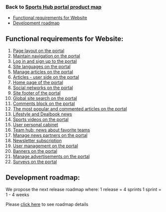 ### Back to [Sports Hub portal product map](../../)

- [Functional requirements for Website](#functional-requirements-for-website)
- [Development roadmap](#development-roadmap)

## Functional requirements for Website:

1. [Page layout on the portal](/sports_hub_portal/web_application_features/project_layout/)
2. [Maintain navigation on the portal](/sports_hub_portal/web_application_features/maintain_navigation/)
3. [Log in and sign up to the portal](/sports_hub_portal/web_application_features/log_in_and_sign_up/)
4. [Site languages on the portal](/sports_hub_portal/web_application_features/site_languages/)
5. [Manage articles on the portal](/sports_hub_portal/web_application_features/manage_articles/)
6. [Articles - user side on the portal](/sports_hub_portal/web_application_features/articles_user_side/)
7. [Home page of the portal](/sports_hub_portal/web_application_features/home_page/)
8. [Social networks on the portal](/sports_hub_portal/web_application_features/social_networks/)
9. [Site footer of the portal](/sports_hub_portal/web_application_features/site_footer/)
10. [Global site search on the portal](/sports_hub_portal/web_application_features/global_site_search/)
11. [Comments block on the portal](/sports_hub_portal/web_application_features/comments/)
12. [The most popular and commented articles on the portal](/sports_hub_portal/web_application_features/most_popular_and_commented/)
13. [Lifestyle and Dealbook news](/sports_hub_portal/web_application_features/lifestyle_dealbook_news/)
14. [Sports videos on the portal](/sports_hub_portal/web_application_features/video_page/)
15. [User personal cabinet](/sports_hub_portal/web_application_features/user_profile_update/)
16. [Team hub: news about favorite teams](/sports_hub_portal/web_application_features/team_hub/)
17. [Manage news partners on the portal](/sports_hub_portal/web_application_features/manage_news_partners/)
18. [Newsletter subscription](/sports_hub_portal/web_application_features/newsletter_email/)
19. [User management on the portal](/sports_hub_portal/web_application_features/user_management/)
20. [Banners on the portal](/sports_hub_portal/web_application_features/banners/)
21. [Manage advertisements on the portal](/sports_hub_portal/web_application_features/manage_ads/)
22. [Surveys on the portal](/sports_hub_portal/web_application_features/surveys/)

## Development roadmap:

We propose the next release roadmap where:
    1 release = 4 sprints
    1 sprint = 1 - 4 weeks


Please [click here](https://docs.google.com/spreadsheets/d/1FGr5xKmmvYVBvGZDizURiUfLX6oDd3LUTettR0hlZ_k/edit?usp=sharing) to see roadmap details
